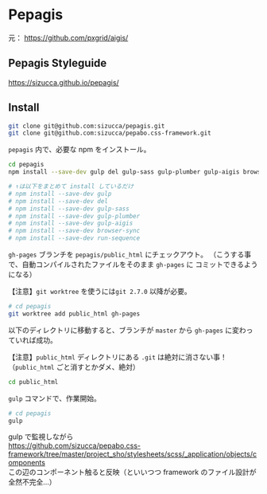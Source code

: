 # Pepagis

元：
https://github.com/pxgrid/aigis/

## Pepagis Styleguide

https://sizucca.github.io/pepagis/


## Install

```sh
git clone git@github.com:sizucca/pepagis.git
git clone git@github.com:sizucca/pepabo.css-framework.git
```

`pepagis` 内で、必要な npm をインストール。

```sh
cd pepagis
npm install --save-dev gulp del gulp-sass gulp-plumber gulp-aigis browser-sync run-sequence

# ↑は以下をまとめて install しているだけ
# npm install --save-dev gulp
# npm install --save-dev del
# npm install --save-dev gulp-sass
# npm install --save-dev gulp-plumber
# npm install --save-dev gulp-aigis
# npm install --save-dev browser-sync
# npm install --save-dev run-sequence
```

`gh-pages` ブランチを `pepagis/public_html` にチェックアウト。
（こうする事で、自動コンパイルされたファイルをそのまま `gh-pages` に コミットできるようになる）

【注意】`git worktree` を使うには`git 2.7.0` 以降が必要。

```sh
# cd pepagis
git worktree add public_html gh-pages
```

以下のディレクトリに移動すると、ブランチが `master` から `gh-pages` に変わっていれば成功。

【注意】`public_html` ディレクトリにある `.git` は絶対に消さない事！（`public_html` ごと消すとかダメ、絶対）

```sh
cd public_html
```

`gulp` コマンドで、作業開始。

```sh
# cd pepagis
gulp
```

gulp で監視しながら  
https://github.com/sizucca/pepabo.css-framework/tree/master/project_sho/stylesheets/scss/_application/objects/components  
この辺のコンポーネント触ると反映（といいつつ framework のファイル設計が全然不完全...）


